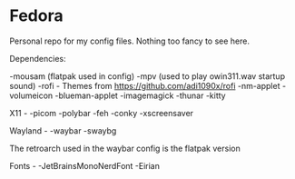 # Fedora
Personal repo for my config files. Nothing too fancy to see here.

Dependencies:

-mousam (flatpak used in config)
-mpv (used to play owin311.wav startup sound)
-rofi - Themes from https://github.com/adi1090x/rofi
-nm-applet
-volumeicon
-blueman-applet
-imagemagick
-thunar
-kitty

X11 -
  -picom
  -polybar
  -feh
  -conky
  -xscreensaver

Wayland -
  -waybar
  -swaybg

The retroarch used in the waybar config is the flatpak version

Fonts -
  -JetBrainsMonoNerdFont
  -Eirian
